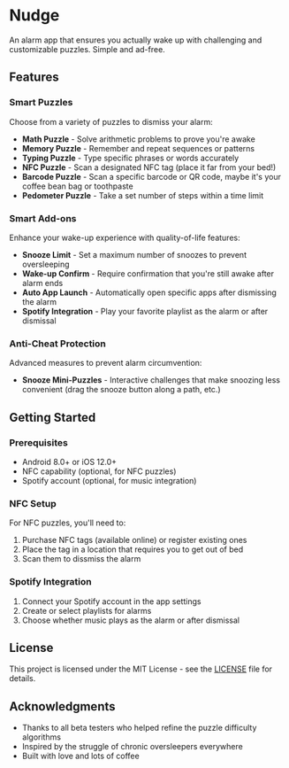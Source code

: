 # Nudge

An alarm app that ensures you actually wake up with challenging and customizable puzzles. Simple and ad-free.

## Features

### Smart Puzzles
Choose from a variety of puzzles to dismiss your alarm:

- **Math Puzzle** - Solve arithmetic problems to prove you're awake
- **Memory Puzzle** - Remember and repeat sequences or patterns  
- **Typing Puzzle** - Type specific phrases or words accurately
- **NFC Puzzle** - Scan a designated NFC tag (place it far from your bed!)
- **Barcode Puzzle** - Scan a specific barcode or QR code, maybe it's your coffee bean bag or toothpaste
- **Pedometer Puzzle** - Take a set number of steps within a time  limit

### Smart Add-ons
Enhance your wake-up experience with quality-of-life features:

- **Snooze Limit** - Set a maximum number of snoozes to prevent oversleeping
- **Wake-up Confirm** - Require confirmation that you're still awake after alarm ends
- **Auto App Launch** - Automatically open specific apps after dismissing the alarm
- **Spotify Integration** - Play your favorite playlist as the alarm or after dismissal

### Anti-Cheat Protection
Advanced measures to prevent alarm circumvention:

- **Snooze Mini-Puzzles** - Interactive challenges that make snoozing less convenient (drag the snooze button along a path, etc.)

## Getting Started

### Prerequisites

- Android 8.0+ or iOS 12.0+
- NFC capability (optional, for NFC puzzles)
- Spotify account (optional, for music integration)

### NFC Setup

For NFC puzzles, you'll need to:

1. Purchase NFC tags (available online) or register existing ones
2. Place the tag in a location that requires you to get out of bed
3. Scan them to dissmiss the alarm

### Spotify Integration

1. Connect your Spotify account in the app settings
2. Create or select playlists for alarms
3. Choose whether music plays as the alarm or after dismissal

## License

This project is licensed under the MIT License - see the [LICENSE](LICENSE) file for details.

## Acknowledgments

- Thanks to all beta testers who helped refine the puzzle difficulty algorithms
- Inspired by the struggle of chronic oversleepers everywhere
- Built with love and lots of coffee
